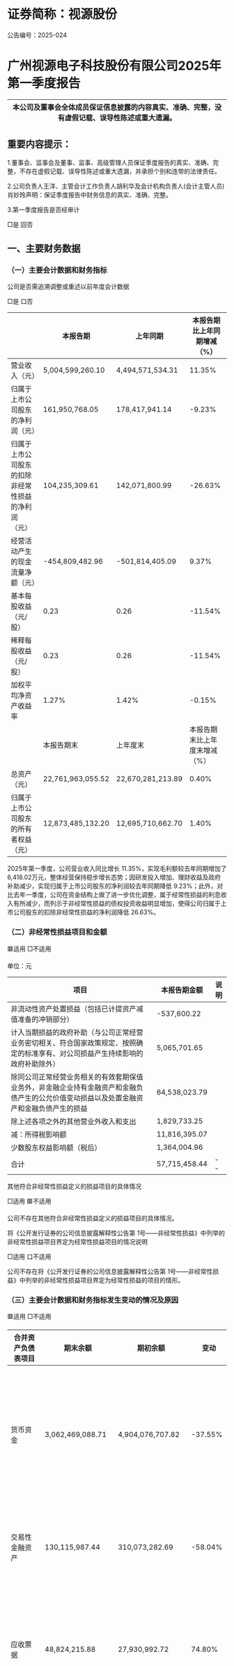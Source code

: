 # 证券简称：视源股份  

公告编号：2025-024  

# 广州视源电子科技股份有限公司2025年第一季度报告  

| 本公司及董事会全体成员保证信息披露的内容真实、准确、完整，没有虚假记载、误导性陈述或重大遗漏。|
| ---|  

## 重要内容提示：  

1.董事会、监事会及董事、监事、高级管理人员保证季度报告的真实、准确、完整，不存在虚假记载、误导性陈述或重大遗漏，并承担个别和连带的法律责任。  

2.公司负责人王洋、主管会计工作负责人胡利华及会计机构负责人(会计主管人员)肖妙玲声明：保证季度报告中财务信息的真实、准确、完整。  

3.第一季度报告是否经审计  

□是 回否  

## 一、主要财务数据  

### （一）主要会计数据和财务指标  

公司是否需追溯调整或重述以前年度会计数据  

□是 口否  

| |本报告期|上年同期|本报告期比上年同期增减（%）|
| ---|---|---|---|
| 营业收入（元）|5,004,599,260.10|4,494,571,534.31|11.35%|
| 归属于上市公司股东的净利润（元）|161,950,768.05|178,417,941.14|-9.23%|
| 归属于上市公司股东的扣除非经常性损益的净利润<br>（元）|104,235,309.61|142,071,800.99|-26.63%|
| 经营活动产生的现金流量净额（元）|-454,809,482.96|-501,814,405.09|9.37%|
| 基本每股收益（元/股）|0.23|0.26|-11.54%|
| 稀释每股收益（元/股）|0.23|0.26|-11.54%|
| 加权平均净资产收益率|1.27%|1.42%|-0.15%|
| |本报告期末|上年度末|本报告期末比上年度末增减（%）|
| 总资产（元）|22,761,963,055.52|22,670,281,213.89|0.40%|
| 归属于上市公司股东的所有者权益（元）|12,873,485,132.20|12,695,710,662.70|1.40%|  

2025年第一季度，公司营业收入同比增长 11.35%，实现毛利额较去年同期增加了 6,418.02万元，整体经营保持稳步增长态势；因研发投入增加、理财收益及政府补助减少，实现归属于上市公司股东的净利润较去年同期降低 9.23%；此外，对比去年一季度，公司在资金结构上做了进一步优化调整，属于经常性损益的利息收入有所减少，而列示于非经常性损益的债权投资收益明显增加，使得公司归属于上市公司股东的扣除非经常性损益的净利润降低 26.63%。  

### （二）非经常性损益项目和金额  

🟥适用 □不适用  

单位：元  

| 项目|本报告期金额|说明|
| ---|---|---|
| 非流动性资产处置损益（包括已计提资产减值准备的冲销部分）|-537,600.22||
| 计入当期损益的政府补助（与公司正常经营业务密切相关、符合国家政策规定、按照确定的标准享有、对公司损益产生持续影响的政府补助除外）|5,065,701.65||
| 除同公司正常经营业务相关的有效套期保值业务外，非金融企业持有金融资产和金融负债产生的公允价值变动损益以及处置金融资产和金融负债产生的损益|64,538,023.79||
| 除上述各项之外的其他营业外收入和支出|1,829,733.25||
| 减：所得税影响额|11,816,395.07||
| 少数股东权益影响额（税后）|1,364,004.96||
| 合计|57,715,458.44|--|  

其他符合非经常性损益定义的损益项目的具体情况  

□适用 🟥不适用  

公司不存在其他符合非经常性损益定义的损益项目的具体情况。  

将《公开发行证券的公司信息披露解释性公告第 1号——非经常性损益》中列举的非经常性损益项目界定为经常性损益项目的情况说明  

□适用 口不适用  

公司不存在将《公开发行证券的公司信息披露解释性公告第 1号——非经常性损益》中列举的非经常性损益项目界定为经常性损益的项目的情形。  

### （三）主要会计数据和财务指标发生变动的情况及原因  

🟥适用 □不适用  

| 合并资产负债表项目|期末余额|期初余额|变动|原因|
| ---|---|---|---|---|
| 货币资金|3,062,469,088.71|4,904,076,707.82|-37.55%|主要为报告期内购买大额可转让存单及理财产品增加所致|
| 交易性金融资产|130,115,987.44|310,073,282.69|-58.04%|主要为报告期内结构性存款到期所致|
| 应收票据|48,824,215.88|27,930,992.72|74.80%|主要为报告期内持有至到期的应收票据增加所致|
| 应收账款|575,668,647.28|420,106,713.33|37.03%|主要为报告期内业务拓展及客户交易额增加所致|
| 应收款项融资|211,851,253.48|33,893,811.79|525.04%|主要为报告期内拟贴现的应收票据增加所致|
| 其他应收款|73,909,165.73|130,840,137.49|-43.51%|主要为报告期内收到利息及出口退税款所致|
| 其他流动资产|748,231,087.09|475,579,414.50|57.33%|主要为报告期内购买理财产品增加所致|
| 衍生金融负债|8,148,252.00|17,061,680.00|-52.24%|主要为报告期内衍生金融负债公允价值变动所致|
| 应付票据|94,854,556.71|137,338,323.55|-30.93%|主要为报告期内应付票据到期解付所致|
| 应付职工薪酬|228,271,269.13|477,357,721.83|-52.18%|主要为报告期内发放上年应付职工薪酬所致|
| 应交税费|50,830,040.74|133,397,699.31|-61.90%|主要为报告期内缴纳期初应交增值税和企业所得税所致|
| 一年内到期的非流动负债|448,605,461.63|154,196,978.47|190.93%|主要为报告期内一年内到期的长期借款增加所致|
| 长期借款|305,744,521.83|564,033,469.02|-45.79%|主要为报告期内一年内到期的长期借款转到流动负债所致|
| 合并利润表项目|本期发生额|上期发生额|变动|原因|
| 税金及附加|20,595,792.05|13,302,631.98|54.82%|主要为本期增值税附加增加所致|
| 财务费用|-1,756,611.28|-48,754,096.44|96.40%|主要为本期资金结构变化，利息收入减少、投资收益增加所致|
| 其他收益|17,897,738.05|42,489,507.77|-57.88%|主要为本期收到的政府补助减少所致|
| 投资收益（损失以“－”号填列）|55,910,753.13|28,678,747.28|94.96%|主要为本期资金结构变化，大额可转让存单持有增加所致|
| 公允价值变动收益（损失以“－”号填列）|9,677,898.91|3,246,489.66|198.10%|主要为本期理财产品公允价值变动所致|
| 信用减值损失（损失以“-”号填列）|-4,887,171.45|-3,169,530.13|-54.19%|主要为本期计提的应收账款坏账准备增加所致|
| 资产处置收益（损失以“-”号填列）|-529,000.22|99,470.73|-631.81%|主要为本期处置部分闲置固定资产所致|
| 所得税费用|-4,773,316.53|-9,581,272.84|50.18%|主要为本期部分子公司所得税率变化所致|
| 少数股东损益|24,255,555.14|11,734,149.18|106.71%|主要为本期部分控股子公司利润增长所致|
| 合并现金流量表项目|本期发生额|上期发生额|变动|原因|
| 投资活动产生的|-1,281,097,362.97|-231,925,850.09|-452.37%|主要为报告期内已购买且未到期大额可转让存单及理财|
| 现金流量净额||||产品增加所致|
| 筹资活动产生的现金流量净额|-95,646,949.50|-314,767,130.28|69.61%|主要为报告期内偿还到期银行借款减少所致|
| 汇率变动对现金及现金等价物的影响|-1,601,773.45|947,081.18|-269.13%|主要为报告期内汇率变动所致|
| 现金及现金等价物净增加额|-1,833,155,568.88|-1,047,560,304.28|-74.99%|主要为报告期内购买大额可转让存单及理财产品增加所致|  

## 二、股东信息  

>（一）普通股股东总数和表决权恢复的优先股股东数量及前十名股东持股情况表  

单位：股  

| 报告期末普通股股东总数|报告期末普通股股东总数|28,225|报告期末表决权恢复的优先股股东总数（如有）|报告期末表决权恢复的优先股股东总数（如有）|报告期末表决权恢复的优先股股东总数（如有）|0|
| ---|---|---|---|---|---|---|
| 前 10名股东持股情况（不含通过转融通出借股份）|前 10名股东持股情况（不含通过转融通出借股份）|前 10名股东持股情况（不含通过转融通出借股份）|前 10名股东持股情况（不含通过转融通出借股份）|前 10名股东持股情况（不含通过转融通出借股份）|前 10名股东持股情况（不含通过转融通出借股份）|前 10名股东持股情况（不含通过转融通出借股份）|
| 股东名称|股东性质|持股比例（%）|持股数量|持有有限售条件的股份数量|质押、标记或冻结情况|质押、标记或冻结情况|
| 股东名称|股东性质|持股比例（%）|持股数量|持有有限售条件的股份数量|股份状态|数量|
| 黄正聪|境外自然人|11.15%|77,616,000.00|58,212,000.00|不适用|0.00|
| 王毅然|境内自然人|10.90%|75,856,000.00|56,892,000.00|不适用|0.00|
| 孙永辉|境内自然人|10.82%|75,275,200.00|0.00|不适用|0.00|
| 于伟|境内自然人|5.31%|36,960,000.00|27,720,000.00|不适用|0.00|
| 周开琪|境内自然人|4.98%|34,636,800.00|25,977,600.00|不适用|0.00|
| 尤天远|境内自然人|3.92%|27,280,000.00|0.00|不适用|0.00|
| 吴彩平|境内自然人|2.65%|18,420,009.00|0.00|不适用|0.00|
| 香港中央结算有限公司|境外法人|2.44%|16,972,473.00|0.00|不适用|0.00|
| 任锐|境内自然人|2.43%|16,896,000.00|0.00|不适用|0.00|
| 云南视迅企业管理有限公司|境内非国有法人|2.39%|16,618,425.00|0.00|不适用|0.00|
| 前 10名无限售条件股东持股情况（不含通过转融通出借股份、高管锁定股）|前 10名无限售条件股东持股情况（不含通过转融通出借股份、高管锁定股）|前 10名无限售条件股东持股情况（不含通过转融通出借股份、高管锁定股）|前 10名无限售条件股东持股情况（不含通过转融通出借股份、高管锁定股）|前 10名无限售条件股东持股情况（不含通过转融通出借股份、高管锁定股）|前 10名无限售条件股东持股情况（不含通过转融通出借股份、高管锁定股）|前 10名无限售条件股东持股情况（不含通过转融通出借股份、高管锁定股）|
| 股东名称|股东名称|持有无限售条件股份数量|持有无限售条件股份数量|持有无限售条件股份数量|股份种类|股份种类|
| 股东名称|股东名称|持有无限售条件股份数量|持有无限售条件股份数量|持有无限售条件股份数量|股份种类|数量|
| 孙永辉|孙永辉|75,275,200.00|75,275,200.00|75,275,200.00|人民币普通股|75,275,200.00|
| 尤天远|尤天远|27,280,000.00|27,280,000.00|27,280,000.00|人民币普通股|27,280,000.00|
| 黄正聪|黄正聪|19,404,000.00|19,404,000.00|19,404,000.00|人民币普通股|19,404,000.00|
| 王毅然|王毅然|18,964,000.00|18,964,000.00|18,964,000.00|人民币普通股|18,964,000.00|
| 吴彩平|吴彩平|18,420,009.00|18,420,009.00|18,420,009.00|人民币普通股|18,420,009.00|
| 香港中央结算<br>有限公司|香港中央结算<br>有限公司|16,972,473.00|16,972,473.00|16,972,473.00|人民币普通股|16,972,473.00|
| 任锐|任锐|16,896,000.00|16,896,000.00|16,896,000.00|人民币普通股|16,896,000.00|
| 云南视迅企业<br>管理有限公司|云南视迅企业<br>管理有限公司|16,618,425.00|16,618,425.00|16,618,425.00|人民币普通股|16,618,425.00|
| 操亮亮|操亮亮|15,449,400.00|15,449,400.00|15,449,400.00|人民币普通股|15,449,400.00|
| 陈丽微|陈丽微|10,673,692.00|10,673,692.00|10,673,692.00|人民币普通股|10,673,692.00|  

上述股东关联关系或一致行动的说明               黄正聪、王毅然、孙永辉、于伟、周开琪、尤天远为一致行动人。  

前 10名股东参与融资融券业务情况说明（如有）   无  

持股 5%以上股东、前 10名股东及前 10名无限售流通股股东参与转融通业务出借股份情况  

□适用 口不适用  

前 10名股东及前 10名无限售流通股股东因转融通出借/归还原因导致较上期发生变化  

□适用 🟥不适用  

### （二）公司优先股股东总数及前 10名优先股股东持股情况表  

□适用 口不适用  

## 三、其他重要事项  

口适用 □不适用  

关于实际控制人续签一致行动协议的事项  

公司的实际控制人黄正聪先生、王毅然先生、孙永辉先生、于伟女士、周开琪先生、尤天远先生基于对公司长远发展的信心，为保持公司重大事项决策的一致性，保障公司持续稳健发展，于 2025年 1月 16日完成了《一致行动协议》的续签，协议有效期自各方完成签署之日起至满三年之日止。  

本次《一致行动协议》续签前后，公司的实际控制权未发生变更，公司的实际控制人亦未发生变更。本次续签事宜有利于公司实际控制权的稳定，有利于保持公司重大事项决策的一致性，有助于提升经营决策效率，不会对公司日常经营管理产生不利影响，不存在损害公司及全体股东利益的情形。  

具体内容详见公司于 2025年 1月 17日在巨潮资讯网披露的《关于实际控制人续签一致行动协议的公告》（公告编号2025-002）。  

## 四、季度财务报表  

### （一）财务报表  

#### 1、合并资产负债表  

编制单位：广州视源电子科技股份有限公司  

单位：元  

| 项目|期末余额|期初余额|
| ---|---|---|
| 流动资产：|||
| 货币资金|3,062,469,088.71|4,904,076,707.82|
| 结算备付金|||
| 拆出资金|||
| 交易性金融资产|130,115,987.44|310,073,282.69|
| 衍生金融资产|21,841,030.00|22,990,420.00|
| 应收票据|48,824,215.88|27,930,992.72|
| 应收账款|575,668,647.28|420,106,713.33|
| 应收款项融资|211,851,253.48|33,893,811.79|
| 预付款项|76,052,522.68|58,907,766.71|
| 应收保费|||
| 应收分保账款|||
| 应收分保合同准备金|||
| 其他应收款|73,909,165.73|130,840,137.49|
| 其中：应收利息||27,876,944.45|
| 应收股利|||
| 买入返售金融资产|||
| 存货|2,636,703,452.15|2,314,804,488.70|
| 其中：数据资源|||
| 合同资产|||
| 持有待售资产|||
| 一年内到期的非流动资产|532,742,178.70|588,291,587.49|
| 其他流动资产|748,231,087.09|475,579,414.50|
| 流动资产合计|8,118,408,629.14|9,287,495,323.24|
| 非流动资产：|||
| 发放贷款和垫款|||
| 债权投资|7,596,675,051.78|6,422,877,766.85|
| 其他债权投资|||
| 长期应收款|||
| 长期股权投资|311,665,547.18|319,496,370.91|
| 其他权益工具投资|71,714,111.49|71,907,730.00|
| 其他非流动金融资产|238,345,650.39|236,488,474.79|
| 投资性房地产|||
| 固定资产|3,908,010,143.43|3,634,002,178.07|
| 在建工程|602,651,939.13|807,065,780.65|
| 生产性生物资产|||
| 油气资产|||
| 使用权资产|45,585,645.18|46,427,646.52|
| 无形资产|713,042,401.75|685,977,287.71|
| 其中：数据资源|||
| 开发支出|||
| 其中：数据资源|||
| 商誉|266,272,002.47|262,381,037.37|
| 长期待摊费用|87,853,495.40|109,359,637.61|
| 递延所得税资产|475,154,510.16|456,087,223.37|
| 其他非流动资产|326,583,928.02|330,714,756.80|
| 非流动资产合计|14,643,554,426.38|13,382,785,890.65|
| 资产总计|22,761,963,055.52|22,670,281,213.89|
| 流动负债：|||
| 短期借款|2,579,405,529.95|2,707,675,109.60|
| 向中央银行借款|||
| 拆入资金|||
| 交易性金融负债|||
| 衍生金融负债|8,148,252.00|17,061,680.00|
| 应付票据|94,854,556.71|137,338,323.55|
| 应付账款|3,437,387,771.17|2,909,578,180.47|
| 预收款项|||
| 合同负债|1,162,791,658.93|1,211,943,570.23|
| 卖出回购金融资产款|||
| 吸收存款及同业存放|||
| 代理买卖证券款|||
| 代理承销证券款|||
| 应付职工薪酬|228,271,269.13|477,357,721.83|
| 应交税费|50,830,040.74|133,397,699.31|
| 其他应付款|732,884,979.33|867,121,724.72|
| 其中：应付利息|||
| 应付股利|1,137,515.41||
| 应付手续费及佣金|||
| 应付分保账款|||
| 持有待售负债|||
| 一年内到期的非流动负债|448,605,461.63|154,196,978.47|
| 其他流动负债|85,112,639.76|70,027,822.96|
| 流动负债合计|8,828,292,159.35|8,685,698,811.14|
| 非流动负债：|||
| 保险合同准备金|||
| 长期借款|305,744,521.83|564,033,469.02|
| 应付债券|||
| 其中：优先股|||
| 永续债|||
| 租赁负债|26,517,808.86|26,365,443.71|
| 长期应付款|||
| 长期应付职工薪酬|||
| 预计负债|110,173,533.99|117,556,276.44|
| 递延收益|137,209,643.50|127,093,093.34|
| 递延所得税负债|25,392,041.81|24,497,266.30|
| 其他非流动负债|||
| 非流动负债合计|605,037,549.99|859,545,548.81|
| 负债合计|9,433,329,709.34|9,545,244,359.95|
| 所有者权益：|||
| 股本|696,016,545.00|696,016,545.00|
| 其他权益工具|||
| 其中：优先股|||
| 永续债|||
| 资本公积|3,772,291,671.46|3,754,603,755.51|
| 减：库存股|186,732,054.96|186,732,054.96|
| 其他综合收益|65,180,758.07|67,044,972.57|
| 专项储备|||
| 盈余公积|350,619,522.50|350,619,522.50|
| 一般风险准备|||
| 未分配利润|8,176,108,690.13|8,014,157,922.08|
| 归属于母公司所有者权益合计|12,873,485,132.20|12,695,710,662.70|
| 少数股东权益|455,148,213.98|429,326,191.24|
| 所有者权益合计|13,328,633,346.18|13,125,036,853.94|
| 负债和所有者权益总计|22,761,963,055.52|22,670,281,213.89|  

法定代表人：王洋 主管会计工作负责人：胡利华 会计机构负责人：肖妙玲  

#### 2、合并利润表  

单位：元  

| 项目|本期发生额|上期发生额|
| ---|---|---|
| 一、营业总收入|5,004,599,260.10|4,494,571,534.31|
| 其中：营业收入|5,004,599,260.10|4,494,571,534.31|
| 利息收入|||
| 已赚保费|||
| 手续费及佣金收入|||
| 二、营业总成本|4,836,921,555.63|4,312,570,144.11|
| 其中：营业成本|3,970,854,089.63|3,525,006,579.70|
| 利息支出|||
| 手续费及佣金支出|||
| 退保金|||
| 赔付支出净额|||
| 提取保险责任准备金净额|||
| 保单红利支出|||
| 分保费用|||
| 税金及附加|20,595,792.05|13,302,631.98|
| 销售费用|233,282,972.57|243,720,478.84|
| 管理费用|246,436,377.63|261,361,493.37|
| 研发费用|367,508,935.03|317,933,056.66|
| 财务费用|-1,756,611.28|-48,754,096.44|
| 其中：利息费用|15,923,493.49|26,325,552.68|
| 利息收入|21,015,368.64|83,539,566.09|
| 加：其他收益|17,897,738.05|42,489,507.77|
| 投资收益（损失以“－”号填列）|55,910,753.13|28,678,747.28|
| 其中：对联营企业和合营企业的投资收益|4,461,577.24|729,338.46|
| 以摊余成本计量的金融资产终止确认收益|||
| 汇兑收益（损失以“-”号填列）|||
| 净敞口套期收益（损失以“－”号填列）|||
| 公允价值变动收益（损失以“－”号填列）|9,677,898.91|3,246,489.66|
| 信用减值损失（损失以“-”号填列）|-4,887,171.45|-3,169,530.13|
| 资产减值损失（损失以“-”号填列）|-63,492,704.40|-71,668,889.21|
| 资产处置收益（损失以“-”号填列）|-529,000.22|99,470.73|
| 三、营业利润（亏损以“－”号填列）|182,255,218.49|181,677,186.30|
| 加：营业外收入|1,613,734.96|1,510,646.79|
| 减：营业外支出|2,435,946.79|2,617,015.61|
| 四、利润总额（亏损总额以“－”号填列）|181,433,006.66|180,570,817.48|
| 减：所得税费用|-4,773,316.53|-9,581,272.84|
| 五、净利润（净亏损以“－”号填列）|186,206,323.19|190,152,090.32|
| （一）按经营持续性分类|||
| 1.持续经营净利润（净亏损以“－”号填列）|186,206,323.19|190,152,090.32|
| 2.终止经营净利润（净亏损以“－”号填列）|||
| （二）按所有权归属分类|||
| 1.归属于母公司所有者的净利润|161,950,768.05|178,417,941.14|
| 2.少数股东损益|24,255,555.14|11,734,149.18|
| 六、其他综合收益的税后净额|-1,864,214.50|-341,250.86|
| 归属母公司所有者的其他综合收益的税后净额|-1,864,214.50|-341,250.86|
| （一）不能重分类进损益的其他综合收益|-193,618.51|-180,137.01|
| 1.重新计量设定受益计划变动额|||
| 2.权益法下不能转损益的其他综合收益|||
| 3.其他权益工具投资公允价值变动|-193,618.51|-180,137.01|
| 4.企业自身信用风险公允价值变动|||
| 5.其他|||
| （二）将重分类进损益的其他综合收益|-1,670,595.99|-161,113.85|
| 1.权益法下可转损益的其他综合收益|||
| 2.其他债权投资公允价值变动|||
| 3.金融资产重分类计入其他综合收益的金额|||
| 4.其他债权投资信用减值准备|||
| 5.现金流量套期储备|||
| 6.外币财务报表折算差额|-1,670,595.99|-161,113.85|
| 7.其他|||
| 归属于少数股东的其他综合收益的税后净额|||
| 七、综合收益总额|184,342,108.69|189,810,839.46|
| 归属于母公司所有者的综合收益总额|160,086,553.55|178,076,690.28|
| 归属于少数股东的综合收益总额|24,255,555.14|11,734,149.18|
| 八、每股收益：|||
| （一）基本每股收益|0.23|0.26|
| （二）稀释每股收益|0.23|0.26|  

本期发生同一控制下企业合并的，被合并方在合并前实现的净利润为：0.00元，上期被合并方实现的净利润为：0.00元。法定代表人：王洋 主管会计工作负责人：胡利华 会计机构负责人：肖妙玲  

#### 3、合并现金流量表  

单位：元  

| 项目|本期发生额|上期发生额|
| ---|---|---|
| 一、经营活动产生的现金流量：|||
| 销售商品、提供劳务收到的现金|5,163,391,429.41|5,005,586,963.11|
| 客户存款和同业存放款项净增加额|||
| 向中央银行借款净增加额|||
| 向其他金融机构拆入资金净增加额|||
| 收到原保险合同保费取得的现金|||
| 收到再保业务现金净额|||
| 保户储金及投资款净增加额|||
| 收取利息、手续费及佣金的现金|||
| 拆入资金净增加额|||
| 回购业务资金净增加额|||
| 代理买卖证券收到的现金净额|||
| 收到的税费返还|159,717,759.63|85,124,148.45|
| 收到其他与经营活动有关的现金|73,158,473.29|74,428,678.21|
| 经营活动现金流入小计|5,396,267,662.33|5,165,139,789.77|
| 购买商品、接受劳务支付的现金|4,466,520,185.92|4,465,385,556.13|
| 客户贷款及垫款净增加额|||
| 存放中央银行和同业款项净增加额|||
| 支付原保险合同赔付款项的现金|||
| 拆出资金净增加额|||
| 支付利息、手续费及佣金的现金|||
| 支付保单红利的现金|||
| 支付给职工以及为职工支付的现金|917,302,075.20|849,995,682.19|
| 支付的各项税费|180,389,596.48|70,097,204.16|
| 支付其他与经营活动有关的现金|286,865,287.69|281,475,752.38|
| 经营活动现金流出小计|5,851,077,145.29|5,666,954,194.86|
| 经营活动产生的现金流量净额|-454,809,482.96|-501,814,405.09|
| 二、投资活动产生的现金流量：|||
| 收回投资收到的现金|991,270,262.86|834,873,039.31|
| 取得投资收益收到的现金|35,597,997.82|21,035,173.26|
| 处置固定资产、无形资产和其他长期资产收回的现金净额|785,237.70|833,026.52|
| 处置子公司及其他营业单位收到的现金净额|||
| 收到其他与投资活动有关的现金|||
| 投资活动现金流入小计|1,027,653,498.38|856,741,239.09|
| 购建固定资产、无形资产和其他长期资产支付的现金|228,236,774.64|346,601,024.58|
| 投资支付的现金|2,074,938,397.02|742,059,064.60|
| 质押贷款净增加额|||
| 取得子公司及其他营业单位支付的现金净额|5,575,689.69||
| 支付其他与投资活动有关的现金||7,000.00|
| 投资活动现金流出小计|2,308,750,861.35|1,088,667,089.18|
| 投资活动产生的现金流量净额|-1,281,097,362.97|-231,925,850.09|
| 三、筹资活动产生的现金流量：|||
| 吸收投资收到的现金|902,226.94|600,000.00|
| 其中：子公司吸收少数股东投资收到的现金|902,226.94|600,000.00|
| 取得借款收到的现金|46,198,448.54|1,000,000,000.00|
| 收到其他与筹资活动有关的现金|1,374,005,560.17|383,373,042.87|
| 筹资活动现金流入小计|1,421,106,235.65|1,383,973,042.87|
| 偿还债务支付的现金|302,198,625.52|651,420,580.00|
| 分配股利、利润或偿付利息支付的现金|6,281,583.95|16,085,859.65|
| 其中：子公司支付给少数股东的股利、利润||2,460,500.00|
| 支付其他与筹资活动有关的现金|1,208,272,975.68|1,031,233,733.50|
| 筹资活动现金流出小计|1,516,753,185.15|1,698,740,173.15|
| 筹资活动产生的现金流量净额|-95,646,949.50|-314,767,130.28|
| 四、汇率变动对现金及现金等价物的影响|-1,601,773.45|947,081.18|
| 五、现金及现金等价物净增加额|-1,833,155,568.88|-1,047,560,304.28|
| 加：期初现金及现金等价物余额|4,889,691,265.43|4,681,385,538.28|
| 六、期末现金及现金等价物余额|3,056,535,696.55|3,633,825,234.00|  

#### （二） 2025年起首次执行新会计准则调整首次执行当年年初财务报表相关项目情况□适用 口不适用  

### （三）审计报告  

第一季度报告是否经过审计  

□是 口否  

公司第一季度报告未经审计。  

广州视源电子科技股份有限公司董事会董事长：王洋2025年 4月 24日  

